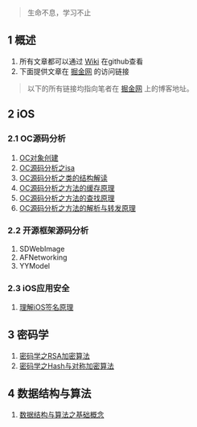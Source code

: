 > 生命不息，学习不止

## 1 概述

1. 所有文章都可以通过 [Wiki](https://github.com/ConstantCody/blogs/wiki) 在github查看    
2. 下面提供文章在 [掘金网](https://juejin.im/user/5bab3a6a6fb9a05cfe487448/posts) 的访问链接

> 以下的所有链接均指向笔者在 [掘金网](https://juejin.im/user/5bab3a6a6fb9a05cfe487448/posts) 上的博客地址。

## 2 iOS

### 2.1 OC源码分析

1. [OC对象创建](https://juejin.im/post/5de08bf85188254fc26bc242)
2. [OC源码分析之isa](https://juejin.im/post/5e0d4c686fb9a048401cff26)
3. [OC源码分析之类的结构解读](https://juejin.im/post/5e2c018a5188254dc42da951)
4. [OC源码分析之方法的缓存原理](https://juejin.im/post/5e49b929e51d4526d71d3946)
5. [OC源码分析之方法的查找原理](https://juejin.im/post/5e49d39de51d4526fc749278)
6. [OC源码分析之方法的解析与转发原理](https://juejin.im/post/5e8e95266fb9a03c7a331a68)

### 2.2 开源框架源码分析

1. SDWebImage
2. AFNetworking
3. YYModel

### 2.3 iOS应用安全

1. [理解iOS签名原理](https://juejin.im/post/5db1a7366fb9a02025668bcd)

## 3 密码学

1. [密码学之RSA加密算法](https://juejin.im/post/5da19510f265da5b7a754840)
1. [密码学之Hash与对称加密算法](https://juejin.im/post/5dad86796fb9a04e3559870e)

## 4 数据结构与算法

1. [数据结构与算法之基础概念](https://juejin.im/post/5e9cf6f8f265da47c8013cd4)




